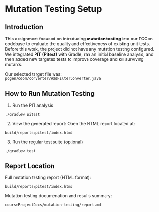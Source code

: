 # Mutation Testing Setup

## Introduction
This assignment focused on introducing **mutation testing** into our PCGen codebase to evaluate the quality and effectiveness of existing unit tests.  
Before this work, the project did not have any mutation testing configured. We integrated **PIT (Pitest)** with Gradle, ran an initial baseline analysis, and then added new targeted tests to improve coverage and kill surviving mutants.  

Our selected target file was:
`pcgen/cdom/converter/AddFilterConverter.java`

## How to Run Mutation Testing
1. Run the PIT analysis
```bash
./gradlew pitest
```

2. View the generated report:
Open the HTML report located at:
```gradle
build/reports/pitest/index.html
```

3. Run the regular test suite (optional)
```bash
./gradlew test
```

## Report Location

Full mutation testing report (HTML format):
```bash
build/reports/pitest/index.html
```
Mutation testing documenation and results summary:
```bash
courseProjectDocs/mutation-testing/report.md
```


